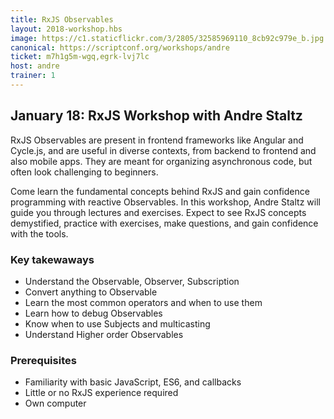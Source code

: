 ```yaml
---
title: RxJS Observables
layout: 2018-workshop.hbs
image: https://c1.staticflickr.com/3/2805/32585969110_8cb92c979e_b.jpg
canonical: https://scriptconf.org/workshops/andre
ticket: m7h1g5m-wgq,egrk-lvj7lc
host: andre
trainer: 1
---
```


## January 18: RxJS Workshop with Andre Staltz

RxJS Observables are present in frontend frameworks like Angular and
Cycle.js, and are useful in diverse contexts, from backend to frontend
and also mobile apps. They are meant for organizing asynchronous code,
but often look challenging to beginners.

Come learn the fundamental concepts behind RxJS and gain confidence
programming with reactive Observables. In this workshop, Andre
Staltz will guide you through lectures and exercises. Expect to see RxJS
concepts demystified, practice with exercises, make questions, and gain
confidence with the tools.

### Key takewaways

- Understand the Observable, Observer, Subscription
- Convert anything to Observable
- Learn the most common operators and when to use them
- Learn how to debug Observables
- Know when to use Subjects and multicasting
- Understand Higher order Observables

### Prerequisites

- Familiarity with basic JavaScript, ES6, and callbacks
- Little or no RxJS experience required
- Own computer
